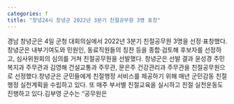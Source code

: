 ```yaml
---
categories: f
title: "창녕24시 창녕군 2022년 3분기 친절공무원 3명 표창"
---
```

경남 창녕군은 4일 군청 대회의실에서 2022년 3분기 친절공무원 3명을 선정·표창했다.창녕군은 내부기여도와 민원인, 동료직원들의 칭찬 등을 종합·검토해 후보자를 선정하고, 심사위원회의 심의를 거쳐 친절공무원을 선발했다. 창녕군은 선발 결과 윤성경 주민복지과 주무관과 김영해 건설교통과 주무관, 문은주 건강관리과 주무관을 친절공무원으로 선정했다.창녕군은 군민들에게 친절행정 서비스를 제공하기 위해 매년 군민감동 친절행정 실천계획을 수립하고 있다. 또 매주 부서별 친절교육을 실시하고 친절 실천운동도 진행하고 있다.김부영 군수는 “공무원은